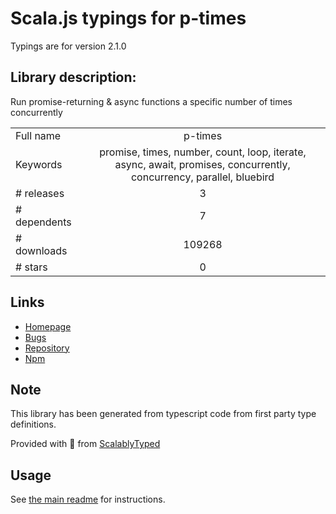 
# Scala.js typings for p-times

Typings are for version 2.1.0

## Library description:
Run promise-returning & async functions a specific number of times concurrently

|                    |                 |
| ------------------ | :-------------: |
| Full name          | p-times |
| Keywords           | promise, times, number, count, loop, iterate, async, await, promises, concurrently, concurrency, parallel, bluebird |
| # releases         | 3 |
| # dependents       | 7 |
| # downloads        | 109268 |
| # stars            | 0 |

## Links
- [Homepage](https://github.com/sindresorhus/p-times#readme)
- [Bugs](https://github.com/sindresorhus/p-times/issues)
- [Repository](https://github.com/sindresorhus/p-times)
- [Npm](https://www.npmjs.com/package/p-times)
    


## Note
This library has been generated from typescript code from first party type definitions.

Provided with :purple_heart: from [ScalablyTyped](https://github.com/oyvindberg/ScalablyTyped)

## Usage
See [the main readme](../../readme.md) for instructions.


